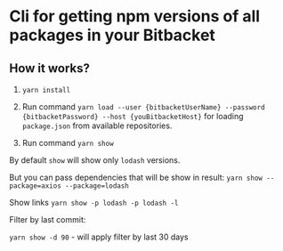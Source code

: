 Cli for getting npm versions of all packages in your Bitbacket 
=================

How it works?
-------------------------------------

1. `yarn install`

2. Run command `yarn load --user {bitbacketUserName} --password {bitbacketPassword} --host {youBitbacketHost}` for loading `package.json` from available repositories.

3. Run command `yarn show`

By default `show` will show only `lodash` versions.

But you can pass dependencies that will be show in result:
`yarn show --package=axios --package=lodash`

Show links
`yarn show -p lodash -p lodash -l`

Filter by last commit:

`yarn show -d 90` - will apply filter by last 30 days
